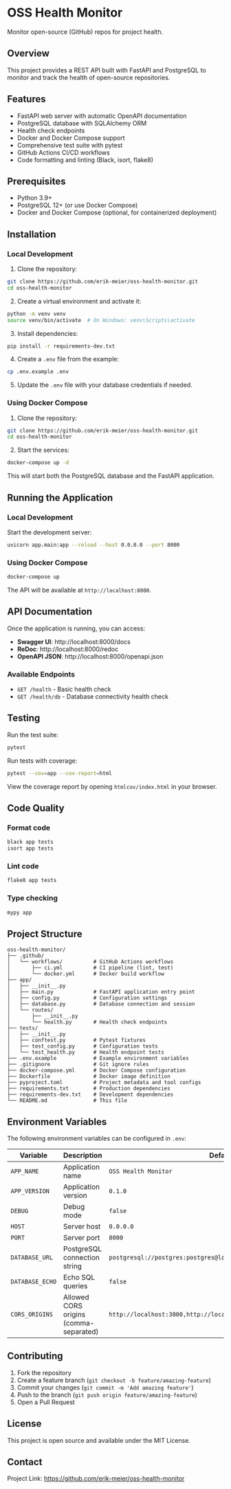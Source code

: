 # OSS Health Monitor

Monitor open-source (GitHub) repos for project health.

## Overview

This project provides a REST API built with FastAPI and PostgreSQL to monitor and track the health of open-source repositories.

## Features

- FastAPI web server with automatic OpenAPI documentation
- PostgreSQL database with SQLAlchemy ORM
- Health check endpoints
- Docker and Docker Compose support
- Comprehensive test suite with pytest
- GitHub Actions CI/CD workflows
- Code formatting and linting (Black, isort, flake8)

## Prerequisites

- Python 3.9+
- PostgreSQL 12+ (or use Docker Compose)
- Docker and Docker Compose (optional, for containerized deployment)

## Installation

### Local Development

1. Clone the repository:
```bash
git clone https://github.com/erik-meier/oss-health-monitor.git
cd oss-health-monitor
```

2. Create a virtual environment and activate it:
```bash
python -m venv venv
source venv/bin/activate  # On Windows: venv\Scripts\activate
```

3. Install dependencies:
```bash
pip install -r requirements-dev.txt
```

4. Create a `.env` file from the example:
```bash
cp .env.example .env
```

5. Update the `.env` file with your database credentials if needed.

### Using Docker Compose

1. Clone the repository:
```bash
git clone https://github.com/erik-meier/oss-health-monitor.git
cd oss-health-monitor
```

2. Start the services:
```bash
docker-compose up -d
```

This will start both the PostgreSQL database and the FastAPI application.

## Running the Application

### Local Development

Start the development server:
```bash
uvicorn app.main:app --reload --host 0.0.0.0 --port 8000
```

### Using Docker Compose

```bash
docker-compose up
```

The API will be available at `http://localhost:8000`.

## API Documentation

Once the application is running, you can access:

- **Swagger UI**: http://localhost:8000/docs
- **ReDoc**: http://localhost:8000/redoc
- **OpenAPI JSON**: http://localhost:8000/openapi.json

### Available Endpoints

- `GET /health` - Basic health check
- `GET /health/db` - Database connectivity health check

## Testing

Run the test suite:
```bash
pytest
```

Run tests with coverage:
```bash
pytest --cov=app --cov-report=html
```

View the coverage report by opening `htmlcov/index.html` in your browser.

## Code Quality

### Format code
```bash
black app tests
isort app tests
```

### Lint code
```bash
flake8 app tests
```

### Type checking
```bash
mypy app
```

## Project Structure

```
oss-health-monitor/
├── .github/
│   └── workflows/          # GitHub Actions workflows
│       ├── ci.yml          # CI pipeline (lint, test)
│       └── docker.yml      # Docker build workflow
├── app/
│   ├── __init__.py
│   ├── main.py             # FastAPI application entry point
│   ├── config.py           # Configuration settings
│   ├── database.py         # Database connection and session
│   └── routes/
│       ├── __init__.py
│       └── health.py       # Health check endpoints
├── tests/
│   ├── __init__.py
│   ├── conftest.py         # Pytest fixtures
│   ├── test_config.py      # Configuration tests
│   └── test_health.py      # Health endpoint tests
├── .env.example            # Example environment variables
├── .gitignore              # Git ignore rules
├── docker-compose.yml      # Docker Compose configuration
├── Dockerfile              # Docker image definition
├── pyproject.toml          # Project metadata and tool configs
├── requirements.txt        # Production dependencies
├── requirements-dev.txt    # Development dependencies
└── README.md               # This file
```

## Environment Variables

The following environment variables can be configured in `.env`:

| Variable | Description | Default |
|----------|-------------|---------|
| `APP_NAME` | Application name | `OSS Health Monitor` |
| `APP_VERSION` | Application version | `0.1.0` |
| `DEBUG` | Debug mode | `false` |
| `HOST` | Server host | `0.0.0.0` |
| `PORT` | Server port | `8000` |
| `DATABASE_URL` | PostgreSQL connection string | `postgresql://postgres:postgres@localhost:5432/oss_health_monitor` |
| `DATABASE_ECHO` | Echo SQL queries | `false` |
| `CORS_ORIGINS` | Allowed CORS origins (comma-separated) | `http://localhost:3000,http://localhost:8000` |

## Contributing

1. Fork the repository
2. Create a feature branch (`git checkout -b feature/amazing-feature`)
3. Commit your changes (`git commit -m 'Add amazing feature'`)
4. Push to the branch (`git push origin feature/amazing-feature`)
5. Open a Pull Request

## License

This project is open source and available under the MIT License.

## Contact

Project Link: https://github.com/erik-meier/oss-health-monitor
